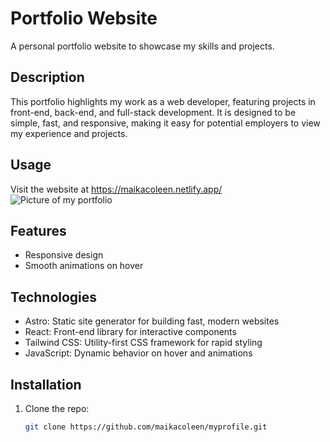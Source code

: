 # Portfolio Website

A personal portfolio website to showcase my skills and projects.

## Description
This portfolio highlights my work as a web developer, featuring projects in front-end, back-end, and full-stack development. It is designed to be simple, fast, and responsive, making it easy for potential employers to view my experience and projects.

## Usage
Visit the website at https://maikacoleen.netlify.app/
![Picture of my portfolio](images/portfolio.png)

## Features
- Responsive design
- Smooth animations on hover

## Technologies
- Astro: Static site generator for building fast, modern websites
- React: Front-end library for interactive components
- Tailwind CSS: Utility-first CSS framework for rapid styling
- JavaScript: Dynamic behavior on hover and animations

## Installation

1. Clone the repo:
   ```bash
   git clone https://github.com/maikacoleen/myprofile.git